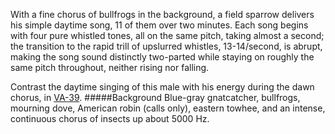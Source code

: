 With a fine chorus of bullfrogs in the background, a field sparrow delivers his simple daytime song, 11 of them over two minutes. Each song begins with four pure whistled tones, all on the same pitch, taking almost a second; the transition to the rapid trill of upslurred whistles, 13-14/second, is abrupt, making the song sound distinctly two-parted while staying on roughly the same pitch throughout, neither rising nor falling. 

Contrast the daytime singing of this male with his energy during the dawn chorus, in [VA-39](http://listeningtoacontinentsing.com/recording.php?page=VA-39).
#####Background
Blue-gray gnatcatcher, bullfrogs, mourning dove, American robin (calls only), eastern towhee, and an intense, continuous chorus of insects up about 5000 Hz.
